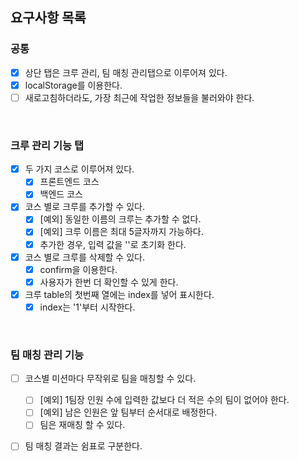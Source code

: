 ## 요구사항 목록


### 공통

- [x] 상단 탭은 크루 관리, 팀 매칭 관리탭으로 이루어져 있다.
- [x] localStorage를 이용한다.
- [ ] 새로고침하더라도, 가장 최근에 작업한 정보들을 불러와야 한다.
<br/>

### 크루 관리 기능 탭
- [x] 두 가지 코스로 이루어져 있다. 
  - [x] 프론트엔드 코스 
  - [x] 백엔드 코스
- [x] 코스 별로 크루를 추가할 수 있다. 
  - [x] [예외] 동일한 이름의 크루는 추가할 수 없다.
  - [x] [예외] 크루 이름은 최대 5글자까지 가능하다.
  - [x] 추가한 경우, 입력 값을 ''로 초기화 한다.
- [x] 코스 별로 크루를 삭제할 수 있다.
  - [x] confirm을 이용한다.
  - [x] 사용자가 한번 더 확인할 수 있게 한다. 
- [x] 크루 table의 첫번째 열에는 index를 넣어 표시한다. 
  - [x] index는 '1'부터 시작한다.
<br/>

### 팀 매칭 관리 기능
- [ ] 코스별 미션마다 무작위로 팀을 매칭할 수 있다.
  - [ ] [예외] 1팀장 인원 수에 입력한 값보다 더 적은 수의 팀이 없어야 한다.
  - [ ] [예외] 남은 인원은 앞 팀부터 순서대로 배정한다.
  - [ ] 팀은 재매칭 할 수 있다.
- [ ] 팀 매칭 결과는 쉼표로 구분한다.

